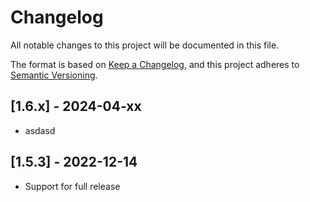 # Changelog

All notable changes to this project will be documented in this file.

The format is based on [Keep a Changelog](https://keepachangelog.com/en/1.0.0/),
and this project adheres to [Semantic Versioning](https://semver.org/spec/v2.0.0.html).

## [1.6.x] - 2024-04-xx

- asdasd

## [1.5.3] - 2022-12-14

- Support for full release 
